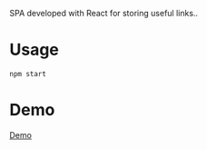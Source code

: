 SPA developed with React for storing useful links..

Usage
================
```
npm start
```
Demo
================
[Demo](https://luispuentesvega.github.io/useful-links/)
